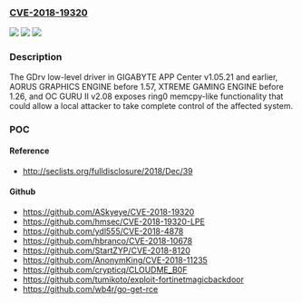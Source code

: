 ### [CVE-2018-19320](https://cve.mitre.org/cgi-bin/cvename.cgi?name=CVE-2018-19320)
![](https://img.shields.io/static/v1?label=Product&message=n%2Fa&color=blue)
![](https://img.shields.io/static/v1?label=Version&message=n%2Fa&color=blue)
![](https://img.shields.io/static/v1?label=Vulnerability&message=n%2Fa&color=brighgreen)

### Description

The GDrv low-level driver in GIGABYTE APP Center v1.05.21 and earlier, AORUS GRAPHICS ENGINE before 1.57, XTREME GAMING ENGINE before 1.26, and OC GURU II v2.08 exposes ring0 memcpy-like functionality that could allow a local attacker to take complete control of the affected system.

### POC

#### Reference
- http://seclists.org/fulldisclosure/2018/Dec/39

#### Github
- https://github.com/ASkyeye/CVE-2018-19320
- https://github.com/hmsec/CVE-2018-19320-LPE
- https://github.com/ydl555/CVE-2018-4878
- https://github.com/hbranco/CVE-2018-10678
- https://github.com/StartZYP/CVE-2018-8120
- https://github.com/AnonymKing/CVE-2018-11235
- https://github.com/crypticq/CLOUDME_B0F
- https://github.com/tumikoto/exploit-fortinetmagicbackdoor
- https://github.com/wb4r/go-get-rce


